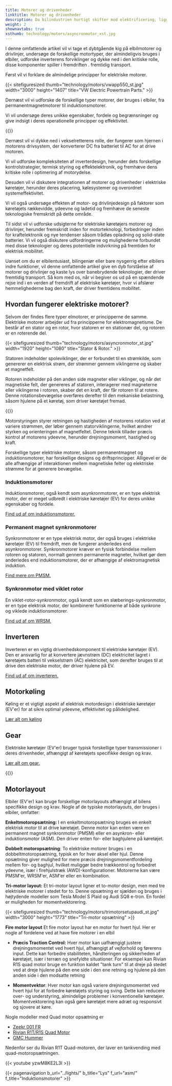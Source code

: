 ```yaml
---
title: Motorer og drivenheder
linktitle: Motorer og drivenheder
description: Da bilindustrien hurtigt skifter mod elektrificering, ligger hjertet af elektriske køretøjer (EV'er) i deres motorer og drivlinjer. Med en bred vifte af motortyper og indviklede omformere er det afgørende at forstå kompleksiteten af ​​disse komponenter for at forstå elektriske køretøjers indre funktioner.
weight: 2
shownavtabs: true
xsthumb: technology/motors/asyncronmotor_xst.jpg
---
```

<!-- markdownlint-disable MD033 -->

I denne omfattende artikel vil vi tage et dybtgående kig på elbilmotorer og drivlinjer, undersøge de forskellige motortyper, der almindeligvis bruges i elbiler, udforske inverterens forviklinger og dykke ned i den kritiske rolle, disse komponenter spiller i fremdriften . fremtidig transport.

Først vil vi forklare de almindelige principper for elektriske motorer.

{{< sitefiguresized thumb="technology/motors/vwapp550_st.jpg" width="3000" height="1407" title="VW Electric Powertrain Parts." >}}

Dernæst vil vi udforske de forskellige typer motorer, der bruges i elbiler, fra permanentmagnetmotorer til induktionsmotorer.

Vi vil undersøge deres unikke egenskaber, fordele og begrænsninger og give indsigt i deres operationelle principper og effektivitet.

{{<evkxdisplayaddarticle />}}

Dernæst vil vi dykke ned i vekselretterens rolle, der fungerer som hjernen i motorens drivsystem, der konverterer DC fra batteriet til AC for at drive motoren.

Vi vil udforske kompleksiteten af ​​inverterdesign, herunder dets forskellige kontrolstrategier, termisk styring og effektelektronik, og fremhæve dens kritiske rolle i optimering af motorydelse.

Desuden vil vi diskutere integrationen af ​​motorer og drivenheder i elektriske køretøjer, herunder deres placering, kølesystemer og overordnet systemeffektivitet.

Vi vil også undersøge effekten af ​​motor- og drivlinjedesign på faktorer som køretøjets rækkevidde, ydeevne og ladetid og fremhæve de seneste teknologiske fremskridt på dette område.

Til sidst vil vi udforske udsigterne for elektriske køretøjers motorer og drivlinjer, herunder fremskridt inden for motorteknologi, forbedringer inden for kraftelektronik og nye tendenser såsom trådløs opladning og solid-state batterier. Vi vil også diskutere udfordringerne og mulighederne forbundet med disse teknologier og deres potentielle indvirkning på fremtiden for elektrisk mobilitet.

Uanset om du er elbilentusiast, bilingeniør eller bare nysgerrig efter elbilers indre funktioner, vil denne omfattende artikel give en dyb forståelse af motorer og drivlinjer og kaste lys over banebrydende teknologier, der driver fremtidig transport. Så kom med os, når vi begiver os ud på en spændende rejse ind i en verden af ​​fremdrift af elektriske køretøjer, hvor vi afslører hemmelighederne bag den kraft, der driver fremtidens mobilitet.

## Hvordan fungerer elektriske motorer?

Selvom der findes flere typer elmotorer, er principperne de samme. Elektriske motorer arbejder ud fra principperne for elektromagnetisme. De består af en stator og en rotor, hvor statoren er en stationær del, og rotoren er en roterende del.

{{< sitefiguresized thumb="technology/motors/asyncronmotor_st.jpg" width="1920" height="1080" title="Stator & Rotor." >}}

Statoren indeholder spoleviklinger, der er forbundet til en strømkilde, som genererer en elektrisk strøm, der strømmer gennem viklingerne og skaber et magnetfelt.

Rotoren indeholder på den anden side magneter eller viklinger, og når det magnetiske felt, der genereres af statoren, interagerer med magneterne eller viklingerne i rotoren, skaber det en kraft, der får rotoren til at rotere. Denne rotationsbevægelse overføres derefter til den mekaniske belastning, såsom hjulene på et køretøj, som driver køretøjet fremad.

{{<evkxdisplayaddarticle />}}

Motorstyringen styrer retningen og hastigheden af ​​motorens rotation ved at variere strømmen, der løber gennem statorviklingerne, hvilket ændrer styrken og orienteringen af ​​magnetfeltet. Denne teknik tillader præcis kontrol af motorens ydeevne, herunder drejningsmoment, hastighed og kraft.

Forskellige typer elektriske motorer, såsom permanentmagnet og induktionsmotorer, har forskellige designs og driftsprincipper. Alligevel er de alle afhængige af interaktionen mellem magnetiske felter og elektriske strømme for at generere bevægelse.

### Induktionsmotorer

Induktionsmotorer, også kendt som asynkronmotorer, er en type elektrisk motor, der er meget udbredt i elektriske køretøjer (EV) for deres unikke egenskaber og fordele.

[Find ud af om induktionsmotorer.](asm)

### Permanent magnet synkronmotorer

Synkronmotorer er en type elektrisk motor, der også bruges i elektriske køretøjer (EV) til fremdrift, men de fungerer anderledes end asynkronmotorer. Synkronmotorer kræver en fysisk forbindelse mellem rotoren og statoren, normalt gennem permanente magneter, hvilket gør dem anderledes end induktionsmotorer, der er afhængige af elektromagnetisk induktion.

[Find mere om PMSM.](psm)

### Synkronmotor med viklet rotor

En viklet-rotor-synkronmotor, også kendt som en slæberings-synkronmotor, er en type elektrisk motor, der kombinerer funktionerne af både synkrone og viklede induktionsmotorer.

[Find ud af om WRSM.](wrsm)

## Inverteren

Inverteren er en vigtig drivenhedskomponent til elektriske køretøjer (EV). Den er ansvarlig for at konvertere jævnstrøm (DC) elektricitet lagret i køretøjets batteri til vekselstrøm (AC) elektricitet, som derefter bruges til at drive den elektriske motor, der driver hjulene på EV.

[Find ud af om inverteren.](inverter)

## Motorkøling

Køling er et vigtigt aspekt af elektrisk motordesign i elektriske køretøjer (EV'er) for at sikre optimal ydeevne, effektivitet og pålidelighed.

[Lær alt om køling](køling)

## Gear

Elektriske køretøjer (EV'er) bruger typisk forskellige typer transmissioner i deres drivenheder, afhængigt af køretøjets specifikke design og krav.

[Lær alt om gear.](gear)

{{<evkxdisplayaddarticle />}}

## Motorlayout

Elbiler (EV'er) kan bruge forskellige motorlayouts afhængigt af bilens specifikke design og krav. Nogle af de typiske motorlayouts, der bruges i elbiler, omfatter:

**Enkeltmotoropsætning:** I en enkeltmotoropsætning bruges en enkelt elektrisk motor til at drive køretøjet. Denne motor kan enten være en permanent magnet synkronmotor (PMSM) eller en asynkron- eller induktionsmotor (ASM). Den driver enten for- eller baghjulene på køretøjet.

**Dobbelt motoropsætning**: To elektriske motorer bruges i en dobbeltmotoropsætning, typisk en for hver aksel eller hjul. Denne opsætning giver mulighed for mere præcis drejningsmomentfordeling mellem for- og baghjul, hvilket muliggør bedre trækkontrol og forbedret ydeevne, især i firehjulstræk (AWD)-konfigurationer. Motorerne kan være PMSM'er, WRSM'er, ASM'er eller en kombination.

**Tri-motor layout:** Et tri-motor layout ligner et to-motor design, men med tre elektriske motorer i stedet for to. Denne opsætning er sjælden og bruges i højtydende modeller som Tesla Model S Plaid og Audi SQ8 e-tron. En fordel er muligheden for momentvektorering.

{{< sitefiguresized thumb="technology/motors/trimotorsetupaudi_st.jpg" width="3000" height="1773" title="Tri-motor opsætning" >}}

**Fire motor layout** Et fire motor layout har en motor for hvert hjul. Her er nogle af fordelene ved at have fire motorer i en elbil

- <b>Præcis Traction Control:</b> Hver motor kan uafhængigt justere drejningsmomentet ved hvert hjul, afhængigt af vejforhold og førerens input. Dette kan forbedre stabiliteten, håndteringen og sikkerheden af ​​køretøjet, især i terræn og snefyldte situationer. For eksempel kan Rivian R1S quad motor bruge en funktion kaldet "tank turn" til at dreje på stedet ved at dreje hjulene på den ene side i den ene retning og hjulene på den anden side i den modsatte retning

- <b>Momentvektor</b>: Hver motor kan også variere drejningsmomentet ved hvert hjul for at forbedre køretøjets styring og sving. Dette kan reducere over- og understyring, almindelige problemer i konventionelle køretøjer. Momentvektorering kan også gøre køretøjet mere adræt og responsivt og sjovere at køre.

Nogle modeller med Quad motor opsætning er

- [Zeekr 001 FR](/models/zeekr/001/001_fr/)
- [Rivian R1T/R1S Quad Motor](/models/rivan/r1/r1t_quad-motor_awd/)
- [GMC Hummer](/models/gmc/hummer_ev/hummer_ev_edition_1_pickup/)

Nedenfor ser du Rivian R1T Quad-motoren, der laver en tankvending med quad-motoropsætningen.

{{< youtube yzwM8KE2L3I >}}

{{< pagenavigation b_url="../lights/" b_title="Lys" f_url="asm/" f_title="Induktionsmotorer" >}}

